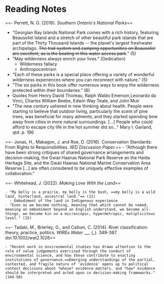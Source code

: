 # Reading Notes

==- Perrett, N. G. (2019). *Southern Ontario's National Parks*==
  
  - "Georgian Bay Islands Naitonal Park comes with a rich history, featuring Beausoliel Island and a stretch of other beautiful park islands that are part of the Thirty Thousand Islands -- the planet's largest freshwater archipelago. ~~The trail system and camping opportunities on Beausoliel are excellent, as is the boating in this water access park~~." (5)
  - "May wilderness always enrich your lives." (Dedication)
    - Wilderness fallacy
    - Anthropocentrism
  - "Each of these parks is a special place offering a variety of wonderful wilderness experiences where you can reconnect with nature." (5)
  - "The six parks in this book offer numerous ways to enjoy the wilderness protected within their boundaries." (6)
  - Quotes from Henry David Thoreau, Ralph Waldo Emerson,Leonardo da Vinci, Charles William Beebe, Edwin Way Teale, and John Muir
  - "The new century ushered in new thinking about health. People were starting to believe that outdoor living, particularly the scent of pine trees, was beneficial for many ailments, and they started spending time away from cities in more natural surroundings. [...] People who could afford to escape city life in the hot summer did so..." Mary I. Garland, qtd. p. 196

==- Jonas, H., Makagon, J. and Roe, D. (2016). Conservation Standards: From Rights to Responsibilities. *IIED Discussion Paper.*==
    - "Although there have been strong critiques of shared governance arrangements and decision-making, the Gwaii Haanas National Park Reserve an the Haida Heritage Site, and the Gwaii Haanas National Marine Conservation Area Reserve [...] are often considered to be uniquely effective examples of collaboration."

==- Whitehead, J. (2022). *Making Love With the Land*==

    - "My belly is a prairie, my belly is the bush, ==my belly is a wild land, hinterland, ancestral land."== (12)
      - Embodiment of the land in Indigenous experience
    - "Even as we become nothing, meaning that which cannot be named, meaning an embodiment beyond an English understand, we become all-things, we become kin on a microscopic, hypermetropic, mutiplicitous level." (15)

==- Tadaki, M., Brierley, G., and Callum, C. (2014). River classification: theory, practice, politics. *WIREs Water* ___ (_). 349-367. doi:10.1002/wat2.1026==

    - "Recent work in environmental studies has drawn attention to the role of value judgements exercised through the conduct of environmental science, and how these contribute to enacting institutions of governance.==Emerging understandings of the partial, contested, and fragile nature of 'evidence' opens up to political contest decisions about *whose* evidence matters, and *how* evidence should be interpreted and acted upon in decision-making frameworks." (349-50)